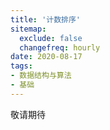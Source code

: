 ```yaml
---
title: '计数排序'
sitemap:
  exclude: false
  changefreq: hourly
date: 2020-08-17
tags:
- 数据结构与算法
- 基础
---
```


敬请期待